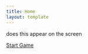 ```yaml
---
title: Home
layout: template
--- 
```

<p> does this appear on the screen<p>
<a href=game.html>Start Game</a>

